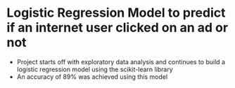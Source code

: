 # Logistic Regression Model to predict if an internet user clicked on an ad or not

* Project starts off with exploratory data analysis and continues to build a logistic regression model using the scikit-learn library
* An accuracy of 89% was achieved using this model
